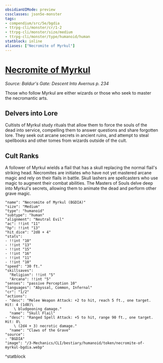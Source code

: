 ```yaml
---
obsidianUIMode: preview
cssclasses: json5e-monster
tags:
- compendium/src/5e/bgdia
- ttrpg-cli/monster/cr/1-2
- ttrpg-cli/monster/size/medium
- ttrpg-cli/monster/type/humanoid/human
statblock: inline
aliases: ["Necromite of Myrkul"]
---
```

# [Necromite of Myrkul](3-Mechanics\CLI\bestiary\humanoid/necromite-of-myrkul-bgdia.md)
*Source: Baldur's Gate: Descent Into Avernus p. 234*  

Those who follow Myrkul are either wizards or those who seek to master the necromantic arts.

## Delvers into Lore

Cultists of Myrkul study rituals that allow them to force the souls of the dead into service, compelling them to answer questions and share forgotten lore. They seek out arcane secrets in ancient ruins, and attempt to steal spellbooks and other tomes from wizards outside of the cult.

## Cult Ranks

A follower of Myrkul wields a flail that has a skull replacing the normal flail's striking head. Necromites are initiates who have not yet mastered arcane magic and rely on their flails in battle. Skull lashers are spellcasters who use magic to augment their combat abilities. The Masters of Souls delve deep into Myrkul's secrets, allowing them to animate the dead and perform other grave magic.

```statblock
"name": "Necromite of Myrkul (BGDIA)"
"size": "Medium"
"type": "humanoid"
"subtype": "human"
"alignment": "Neutral Evil"
"ac": !!int "11"
"hp": !!int "13"
"hit_dice": "2d8 + 4"
"stats":
- !!int "10"
- !!int "13"
- !!int "15"
- !!int "16"
- !!int "11"
- !!int "10"
"speed": "30 ft."
"skillsaves":
  "Religion": !!int "5"
  "Arcana": !!int "5"
"senses": "passive Perception 10"
"languages": "Abyssal, Common, Infernal"
"cr": "1/2"
"actions":
- "desc": "Melee Weapon Attack: +2 to hit, reach 5 ft., one target. Hit: 4 (1d8)\
    \ bludgeoning damage."
  "name": "Skull Flail"
- "desc": "Ranged Spell Attack: +5 to hit, range 90 ft., one target. Hit: 8\
    \ (2d4 + 3) necrotic damage."
  "name": "Claws of the Grave"
"source":
- "BGDIA"
"image": "/3-Mechanics/CLI/bestiary/humanoid/token/necromite-of-myrkul-bgdia.webp"
```
^statblock